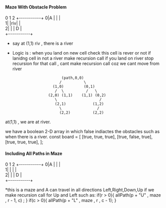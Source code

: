 #### Maze With Obstacle Problem ####

  0   1   2 
 +-----------+ 
0|A |   |    |      
1|  |riv|    |      
2|  |   |  D |      
 +-----------+

 * say at (1,1) riv , there is a river
 * Logic is :
 when you land on new cell check this cell is rever or not 
 if lanidng cell in not a river  make recursion call
 if you land on river stop recursion for that call  , cant make recursion call coz we cant move from river


                             (path,0,0)
                            /          \
                         (1,0)         (0,1)
                          /  \          /   \
                       (2,0) (1,1)    (1,1) (0,2)
                          \                   / 
                          (2,1)            (1,2)  
                            \                /
                            (2,2)          (2,2)

at(1,1) , we are at river.

we have a boolean 2-D array in which false indiactes the obstacles such as when there is a river.
const board = [
  [true, true, true],
  [true, false, true],
  [true, true, true],
];

#### Including All Paths in Maze ####

  0   1   2 
 +-----------+ 
0|A |   |    |      
1|  |   |    |      
2|  |   |  D |      
 +-----------+

*this is a maze and A can travel in all directions Left,Right,Down,Up
if we make recursion call for Up and Left such as:
  if(r > 0){
    allPath(p + "U" , maze , r - 1, c) ;
  }
  if(c > 0){
    allPath(p + "L" , maze , r , c - 1);
  }





